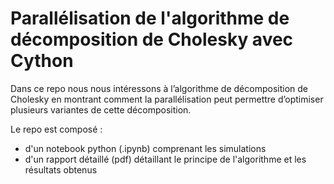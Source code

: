 
# Parallélisation de l'algorithme de décomposition de Cholesky avec Cython

Dans ce repo nous nous intéressons à l’algorithme de décomposition de Cholesky en montrant comment la parallélisation peut permettre d’optimiser plusieurs variantes de cette décomposition.

Le repo est composé : 
- d'un notebook python (.ipynb) comprenant les simulations
- d'un rapport détaillé (pdf) détaillant le principe de l'algorithme et les résultats obtenus
